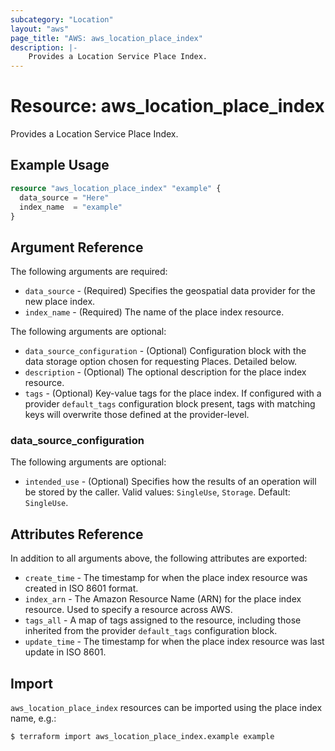 ```yaml
---
subcategory: "Location"
layout: "aws"
page_title: "AWS: aws_location_place_index"
description: |-
    Provides a Location Service Place Index.
---
```


# Resource: aws_location_place_index

Provides a Location Service Place Index.

## Example Usage

```terraform
resource "aws_location_place_index" "example" {
  data_source = "Here"
  index_name  = "example"
}
```

## Argument Reference

The following arguments are required:

* `data_source` - (Required) Specifies the geospatial data provider for the new place index.
* `index_name` - (Required) The name of the place index resource.

The following arguments are optional:

* `data_source_configuration` - (Optional) Configuration block with the data storage option chosen for requesting Places. Detailed below.
* `description` - (Optional) The optional description for the place index resource.
* `tags` - (Optional) Key-value tags for the place index. If configured with a provider `default_tags` configuration block present, tags with matching keys will overwrite those defined at the provider-level.

### data_source_configuration

The following arguments are optional:

* `intended_use` - (Optional) Specifies how the results of an operation will be stored by the caller. Valid values: `SingleUse`, `Storage`. Default: `SingleUse`.

## Attributes Reference

In addition to all arguments above, the following attributes are exported:

* `create_time` - The timestamp for when the place index resource was created in ISO 8601 format.
* `index_arn` - The Amazon Resource Name (ARN) for the place index resource. Used to specify a resource across AWS.
* `tags_all` - A map of tags assigned to the resource, including those inherited from the provider `default_tags` configuration block.
* `update_time` - The timestamp for when the place index resource was last update in ISO 8601.

## Import

`aws_location_place_index` resources can be imported using the place index name, e.g.:

```
$ terraform import aws_location_place_index.example example
```

